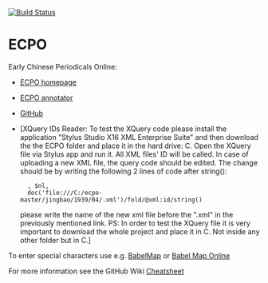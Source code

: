 [![Build Status](https://travis-ci.com/exc-asia-and-europe/ecpo.svg?branch=master)](https://travis-ci.com/exc-asia-and-europe/ecpo)

# ECPO
Early Chinese Periodicals Online:
-   [ECPO homepage](https://uni-heidelberg.de/ecpo)
-   [ECPO annotator](https://ecpo.existsolutions.com/exist/apps/ecpo/)
-   [GitHub](https://github.com/exc-asia-and-europe/ecpo)
-   [XQuery IDs Reader: To test the XQuery code please install the application "Stylus Studio X16 XML Enterprise Suite" and then               download the the ECPO folder and place it in the hard drive: C.  Open the XQuery file via Stylus app and run it. All XML files' ID         will be called. In case of uploading a new XML file, the query code should be edited. The change should be by writing the following 2       lines of code after string():  
    
          , $nl,
          doc('file:///C:/ecpo-master/jingbao/1939/04/.xml')/fold/@xml:id/string()

    please write the name of the new xml file before the ".xml" in the previously mentioned link. 
    PS: In order to test the XQuery file it is very important to download the whole project and place it in C. Not inside any other folder       but in C.] 

To enter special characters use e.g. [BabelMap](http://www.babelstone.co.uk/Software/BabelMap.html) or [Babel Map Online](http://www.babelstone.co.uk/Unicode/babelmap.html)

For more information see the GitHub Wiki [Cheatsheet](https://github.com/exc-asia-and-europe/ecpo/wiki/Rare-Characters-and-Special-Glyphs#quickreference)
